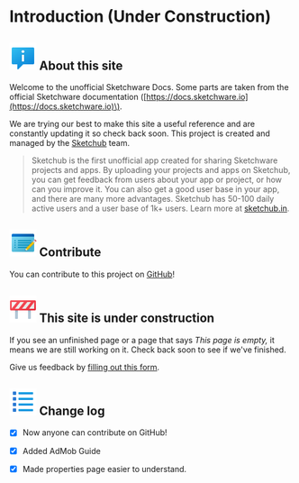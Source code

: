 # Introduction \(Under Construction\)

## ![](.gitbook/assets/fluent_about.png) About this site

Welcome to the unofficial Sketchware Docs. Some parts are taken from the official Sketchware documentation \([https://docs.sketchware.io](https://docs.sketchware.io)\).

We are trying our best to make this site a useful reference and are constantly updating it so check back soon. This project is created and managed by the [Sketchub](https://tinyurl.com/y3e8olvb) team.

> Sketchub is the first unofficial app created for sharing Sketchware projects and apps. By uploading your projects and apps on Sketchub, you can get feedback from users about your app or project, or how can you improve it. You can also get a good user base in your app, and there are many more advantages. Sketchub has 50-100 daily active users and a user base of 1k+ users. Learn more at [sketchub.in](https://tinyurl.com/y3e8olvb).

## ![](.gitbook/assets/fluent_contribute.png) Contribute

You can contribute to this project on [GitHub](https://github.com/AirplaneBofa/unofficial-sketchware-docs)!

## ![](.gitbook/assets/fluent_construction.png) This site is under construction

If you see an unfinished page or a page that says _This page is empty,_ it means we are still working on it. Check back soon to see if we've finished.

Give us feedback by [filling out this form](https://forms.gle/DCDxGs8F4HJGMzseA).

## ![](.gitbook/assets/fluent_change_log.png) Change log

* [x] Now anyone can contribute on GitHub! 
* [x] Added AdMob Guide
* [x] Made properties page easier to understand.


